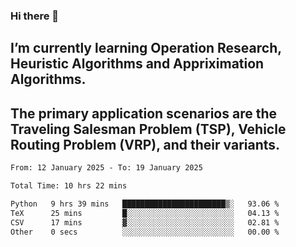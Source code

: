 ### Hi there 👋
## I’m currently learning Operation Research, Heuristic Algorithms and Appriximation Algorithms.
## The primary application scenarios are the Traveling Salesman Problem (TSP), Vehicle Routing Problem (VRP), and their variants.
<!--START_SECTION:waka-->

```txt
From: 12 January 2025 - To: 19 January 2025

Total Time: 10 hrs 22 mins

Python   9 hrs 39 mins   ███████████████████████▒░   93.06 %
TeX      25 mins         █░░░░░░░░░░░░░░░░░░░░░░░░   04.13 %
CSV      17 mins         ▓░░░░░░░░░░░░░░░░░░░░░░░░   02.81 %
Other    0 secs          ░░░░░░░░░░░░░░░░░░░░░░░░░   00.00 %
```

<!--END_SECTION:waka-->
<!--
**Bookervsky/Bookervsky** is a ✨ _special_ ✨ repository because its `README.md` (this file) appears on your GitHub profile.

Here are some ideas to get you started:

- 🔭 I’m currently working on ...
- 🌱 I’m currently learning ...
- 👯 I’m looking to collaborate on ...
- 🤔 I’m looking for help with ...
- 💬 Ask me about ...
- 📫 How to reach me: ...
- 😄 Pronouns: ...
- ⚡ Fun fact: ...
-->
